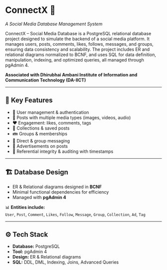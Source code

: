 # ConnectX 📱  

*A Social Media Database Management System*  

ConnectX – Social Media Database is a PostgreSQL relational database project designed to simulate the backend of a social media platform. It manages users, posts, comments, likes, follows, messages, and groups, ensuring data consistency and scalability. The project includes ER and relational diagrams normalized to BCNF, and uses SQL for data definition, manipulation, indexing, and optimized queries, all managed through pgAdmin 4.

**Associated with Dhirubhai Ambani Institute of Information and Communication Technology (DA-IICT)**  



---

## 📌 Key Features  
- 👤 User management & authentication  
- 📝 Posts with multiple media types (images, videos, audio)  
- ❤️ Engagement: likes, comments, tags  
- 📂 Collections & saved posts  
- 👪 Groups & memberships  
- 💬 Direct & group messaging  
- 📢 Advertisements on posts  
- 🔗 Referential integrity & auditing with timestamps  

---

## 🏗️ Database Design  
- ER & Relational diagrams designed in **BCNF**  
- Minimal functional dependencies for efficiency  
- Managed with **pgAdmin 4**  

📊 **Entities include:**  
`User`, `Post`, `Comment`, `Likes`, `Follow`, `Message`, `Group`, `Collection`, `Ad`, `Tag`  

---

## ⚙️ Tech Stack  
- **Database:** PostgreSQL  
- **Tool:** pgAdmin 4  
- **Design:** ER & Relational diagrams  
- **SQL:** DDL, DML, Indexing, Joins, Advanced Queries  
